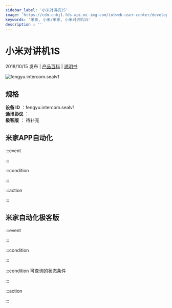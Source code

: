 ```yaml
---
sidebar_label: '小米对讲机1S'
image: 'https://cdn.cnbj1.fds.api.mi-img.com/iotweb-user-center/developer_1678870889457QUYqPrOx.png?GalaxyAccessKeyId=AKVGLQWBOVIRQ3XLEW&Expires=9223372036854775807&Signature=s6MF2goqSpgDhXKrW6PPCWAkdSc='
keywords: '米家, 小米/米家, 小米对讲机1S'
description : ''
---
```

# 小米对讲机1S

2018/10/15 发布 | [产品百科](https://home.mi.com/webapp/content/baike/product/index.html?model=fengyu.intercom.sealv1/) | [说明书](https://home.mi.com/views/introduction.html?model=fengyu.intercom.sealv1&region=cn)

![fengyu.intercom.sealv1](https://cdn.cnbj1.fds.api.mi-img.com/iotweb-user-center/developer_1678870889457QUYqPrOx.png?GalaxyAccessKeyId=AKVGLQWBOVIRQ3XLEW&Expires=9223372036854775807&Signature=s6MF2goqSpgDhXKrW6PPCWAkdSc=)

## 规格  
> 
**设备 ID** ：fengyu.intercom.sealv1  
**通讯协议** ：  
**极客版**  ： 待补充 


## 米家APP自动化  

:::event  

:::

:::condition  

:::

:::action   

:::

## 米家自动化极客版  

:::event  

:::

:::condition  

:::

:::condition 可查询的状态条件  

:::

:::action  

:::

        

